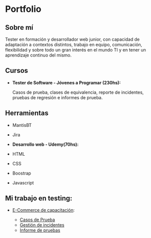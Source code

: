 # Portfolio
## Sobre mí
Tester en formación y desarrollador web junior, con capacidad de adaptación a contextos distintos, trabajo en equipo, comunicación, flexibilidad y sobre todo un gran interés en el mundo TI y en tener un aprendizaje continuo del mismo.
## Cursos
* **Tester de Software - Jóvenes a Programar (230hs):**


  Casos de prueba, clases de equivalencia, reporte de incidentes, pruebas de regresión e informes de prueba.
## Herramientas
* MantisBT
* Jira

* **Desarrollo web - Udemy(70hs):**
* HTML
* CSS
* Boostrap
* Javascript

## Mi trabajo en testing:


* [E-Commerce de capacitación](https://japceibal.github.io/e-mercado-TESTING/index.html):
 
  * [Casos de Prueba](https://docs.google.com/spreadsheets/d/1iMEJwCo4JMNY8E_bJcPt27sHY_drxgdj/edit#gid=1914919238)
  * [Gestión de incidentes](https://docs.google.com/spreadsheets/d/1Yswf17brakKNRX0mvrQGVCiZEsGH-PgX/edit#gid=1289981371)
  * [Informe de pruebas](https://docs.google.com/document/d/1Il4-PqcwXcun1mMWIGB-9mmg-FNuEjRy/edit#heading=h.gjdgxs)
 
